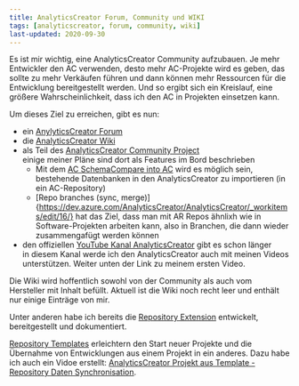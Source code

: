 ```yaml
---
title: AnalyticsCreator Forum, Community und WIKI
tags: [analyticscreator, forum, community, wiki]
last-updated: 2020-09-30
---
```


Es ist mir wichtig, eine AnalyticsCreator Community aufzubauen. Je mehr Entwickler den AC verwenden, desto mehr AC-Projekte wird es geben, das sollte zu mehr Verkäufen führen und dann können mehr Ressourcen für die Entwicklung bereitgestellt werden. Und so ergibt sich ein Kreislauf, eine größere Wahrscheinlichkeit, dass ich den AC in Projekten einsetzen kann.

Um dieses Ziel zu erreichen, gibt es nun:

- ein [AnylyticsCreator Forum](https://forum.analyticscreator.com/)
- die [AnalyticsCreator Wiki](https://dev.azure.com/AnalyticsCreator/AnalyticsCreator/_wiki/wikis/AnalyticsCreator.wiki)
- als Teil des [AnalyticsCreator Community Project](https://dev.azure.com/AnalyticsCreator/AnalyticsCreator)  
  einige meiner Pläne sind dort als Features im Bord beschrieben
  - Mit dem [AC SchemaCompare into AC](https://dev.azure.com/AnalyticsCreator/AnalyticsCreator/_workitems/edit/5/) wird es möglich sein, bestehende Datenbanken in den AnalyticsCreator zu importieren (in ein AC-Repository)
  - [Repo branches (sync, merge)]{https://dev.azure.com/AnalyticsCreator/AnalyticsCreator/_workitems/edit/16/} hat das Ziel, dass man mit AR Repos ähnlixh wie in Software-Projekten arbeiten kann, also in Branchen, die dann wieder zusammengafügt werden können
- den offiziellen [YouTube Kanal AnalyticsCreator](https://www.youtube.com/channel/UC95xNZUE2e7Wr8n3IluXgrQ) gibt es schon länger  
  in diesem  Kanal werde ich den AnalyticsCreator auch mit meinen Videos unterstützen. Weiter unten der Link zu meinem ersten Video.

Die Wiki wird hoffentlich sowohl von der Community als auch vom Hersteller mit Inhalt befüllt. Aktuell ist die Wiki noch recht leer und enthält nur einige Einträge von mir.

Unter anderen habe ich bereits die [Repository Extension](https://dev.azure.com/AnalyticsCreator/AnalyticsCreator/_wiki/wikis/AnalyticsCreator.wiki/73/repository-extension) entwickelt, bereitgestellt und dokumentiert.

[Repository Templates](https://dev.azure.com/AnalyticsCreator/AnalyticsCreator/_wiki/wikis/AnalyticsCreator.wiki/75/repository-templates) erleichtern den Start neuer Projekte und die Übernahme von Entwicklungen aus einem Projekt in ein anderes. Dazu habe ich auch ein Vidoe erstellt: [AnalyticsCreator Projekt aus Template - Repository Daten Synchronisation](https://youtu.be/-cwCsKq-488).
